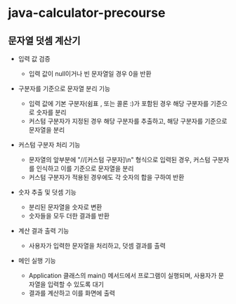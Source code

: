 # java-calculator-precourse

## 문자열 덧셈 계산기
- 입력 값 검증
    - 입력 값이 null이거나 빈 문자열일 경우 0을 반환

- 구분자를 기준으로 문자열 분리 기능
  - 입력 값에 기본 구분자(쉼표 , 또는 콜론 :)가 포함된 경우 해당 구분자를 기준으로 숫자를 분리
  - 커스텀 구분자가 지정된 경우 해당 구분자를 추출하고, 해당 구분자를 기준으로 문자열을 분리

- 커스텀 구분자 처리 기능
  - 문자열의 앞부분에 "//[커스텀 구분자]\n" 형식으로 입력된 경우, 커스텀 구분자를 인식하고 이를 기준으로 문자열을 분리
  - 커스텀 구분자가 적용된 경우에도 각 숫자의 합을 구하여 반환

- 숫자 추출 및 덧셈 기능
  - 분리된 문자열을 숫자로 변환
  - 숫자들을 모두 더한 결과를 반환

- 계산 결과 출력 기능
  - 사용자가 입력한 문자열을 처리하고, 덧셈 결과를 출력

- 메인 실행 기능
  - Application 클래스의 main() 메서드에서 프로그램이 실행되며, 사용자가 문자열을 입력할 수 있도록 대기
  - 결과를 계산하고 이를 화면에 출력